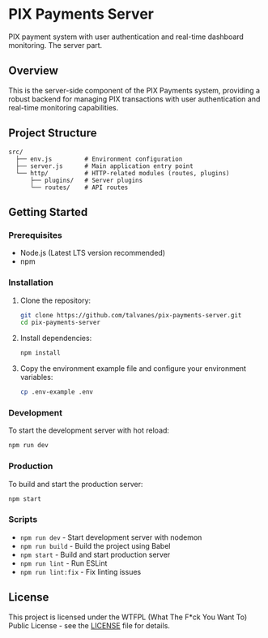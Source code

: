 # PIX Payments Server

PIX payment system with user authentication and real-time dashboard monitoring. The server part.

## Overview

This is the server-side component of the PIX Payments system, providing a robust backend for managing PIX transactions with user authentication and real-time monitoring capabilities.

## Project Structure

```
src/
  ├── env.js         # Environment configuration
  ├── server.js      # Main application entry point
  └── http/          # HTTP-related modules (routes, plugins)
      ├── plugins/   # Server plugins
      └── routes/    # API routes
```

## Getting Started

### Prerequisites

- Node.js (Latest LTS version recommended)
- npm

### Installation

1. Clone the repository:
   ```bash
   git clone https://github.com/talvanes/pix-payments-server.git
   cd pix-payments-server
   ```

2. Install dependencies:
   ```bash
   npm install
   ```

3. Copy the environment example file and configure your environment variables:
   ```bash
   cp .env-example .env
   ```

### Development

To start the development server with hot reload:
```bash
npm run dev
```

### Production

To build and start the production server:
```bash
npm start
```

### Scripts

- `npm run dev` - Start development server with nodemon
- `npm run build` - Build the project using Babel
- `npm start` - Build and start production server
- `npm run lint` - Run ESLint
- `npm run lint:fix` - Fix linting issues

## License

This project is licensed under the WTFPL (What The F*ck You Want To) Public License - see the [LICENSE](LICENSE) file for details.
